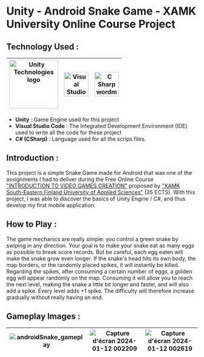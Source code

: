 # Unity - Android Snake Game - XAMK University Online Course Project

## Technology Used :

|<a title="Unity Technologies, Public domain, via Wikimedia Commons" href="https://commons.wikimedia.org/wiki/File:Unity_Technologies_logo.svg"><img width="128" alt="Unity Technologies logo" src="https://upload.wikimedia.org/wikipedia/commons/thumb/1/19/Unity_Technologies_logo.svg/128px-Unity_Technologies_logo.svg.png"></a>| <a title="Microsoft, Public domain, via Wikimedia Commons" href="https://commons.wikimedia.org/wiki/File:Visual_Studio_Code_1.35_icon.svg"><img width="64" alt="Visual Studio Code 1.35 icon" src="https://upload.wikimedia.org/wikipedia/commons/thumb/9/9a/Visual_Studio_Code_1.35_icon.svg/64px-Visual_Studio_Code_1.35_icon.svg.png"></a> |  <a title="Jason Groce, Public domain, via Wikimedia Commons" href="https://commons.wikimedia.org/wiki/File:C_Sharp_wordmark.svg"><img width="64" alt="C Sharp wordmark" src="https://upload.wikimedia.org/wikipedia/commons/thumb/0/0d/C_Sharp_wordmark.svg/64px-C_Sharp_wordmark.svg.png"></a>
|-|-|-|

- **Unity** : Game Engine used for this project
- **Visual Studio Code** : The Integrated Development Environment (IDE) used to write all the code for these project
- **C# (CSharp)** : Language used for all the scrips files.

## Introduction : 

This project is a simple Snake Game made for Android that was one of the assignments I had to deliver during the Free Online Course ["INTRODUCTION TO VIDEO GAMES CREATION"](https://cambridge-academy-of-gaming-and-innovation.teachable.com/p/introduction-to-video-games-creation) proposed by ["XAMK South-Eastern Finland University of Applied Sciences"](https://www.xamk.fi/en/frontpage/) (35 ECTS).
With this project, I was able to discover the basics of Unity Engine / C#, and thus develop my first mobile application.

## How to Play : 

The game mechanics are really simple: you control a green snake by swiping in any direction. Your goal is to make your snake eat as many eggs as possible to break score records. But be careful, each egg eaten will make the snake grow even longer. If the snake's head hits its own body, the map borders, or the randomly placed spikes, it will instantly be killed.
Regarding the spikes, after consuming a certain number of eggs, a golden egg will appear randomly on the map. Consuming it will allow you to reach the next level, making the snake a little bit longer and faster, and will also add a spike. Every level adds +1 spike. The difficulty will therefore increase gradually without really having an end.

## Gameplay Images : 

|![androidSnake_gameplay](https://github.com/Ralh19/SnakeGame/assets/145393792/c60a9acf-0e29-4eec-b2b6-bae7b1d61126)|![Capture d'écran 2024-01-12 002209](https://github.com/Ralh19/SnakeGame/assets/145393792/a4020a15-6ab4-426a-a50f-7c9ec3f09550)|![Capture d'écran 2024-01-12 002619](https://github.com/Ralh19/SnakeGame/assets/145393792/ea72bdd9-e0eb-47d9-8d27-45dac8a6c0b2)
|-|-|-|









